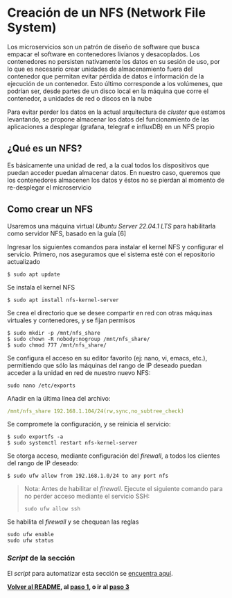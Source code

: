 # Creación de un NFS (Network File System)

Los microservicios son un patrón de diseño de software que busca empacar el software en contenedores livianos y desacoplados. Los contenedores no persisten nativamente los datos en su sesión de uso, por lo que es necesario crear unidades de almacenamiento fuera del contenedor que permitan evitar pérdida de datos e información de la ejecución de un contenedor. Esto último corresponde a los volúmenes, que podrían ser, desde partes de un disco local en la máquina que corre el contenedor, a unidades de red o discos en la nube

Para evitar perder los datos en la actual arquitectura de _cluster_ que estamos levantando, se propone almacenar los datos del funcionamiento de las aplicaciones a desplegar (grafana, telegraf e influxDB) en un NFS propio

## ¿Qué es un NFS?

Es básicamente una unidad de red, a la cual todos los dispositivos que puedan acceder puedan almacenar datos. En nuestro caso, queremos que los contenedores almacenen los datos y éstos no se pierdan al momento de re-desplegar el microservicio

## Como crear un NFS

Usaremos una máquina virtual _Ubuntu Server 22.04.1 LTS_ para habilitarla como servidor NFS, basado en la guía [6]

Ingresar los siguientes comandos para instalar el kernel NFS y configurar el servicio. Primero, nos aseguramos que el sistema esté con el repositorio actualizado

```
$ sudo apt update
```

Se instala el kernel NFS

```
$ sudo apt install nfs-kernel-server
```

Se crea el directorio que se desee compartir en red con otras máquinas virtuales y contenedores, y se fijan permisos

```
$ sudo mkdir -p /mnt/nfs_share
$ sudo chown -R nobody:nogroup /mnt/nfs_share/
$ sudo chmod 777 /mnt/nfs_share/
```

Se configura el acceso en su editor favorito (ej: nano, vi, emacs, etc.), permitiendo que sólo las máquinas del rango de IP deseado puedan acceder a la unidad en red de nuestro nuevo NFS:

```
sudo nano /etc/exports
```

Añadir en la última línea del archivo:

```yaml
/mnt/nfs_share 192.168.1.104/24(rw,sync,no_subtree_check)
```

Se compromete la configuración, y se reinicia el servicio:

```
$ sudo exportfs -a
$ sudo systemctl restart nfs-kernel-server
```

Se otorga acceso, mediante configuración del _firewall_, a todos los clientes del rango de IP deseado:

```
$ sudo ufw allow from 192.168.1.0/24 to any port nfs
```

> Nota: Antes de habilitar el _firewall_. Ejecute el siguiente comando para no perder acceso mediante el servicio SSH:
>
> ```
> sudo ufw allow ssh
> ```

Se habilita el _firewall_ y se chequean las reglas

```
sudo ufw enable
sudo ufw status
```

### _Script_ de la sección

El _script_ para automatizar esta sección se [encuentra aquí](/scripts/creacion_nfs.sh).

**[Volver al README](/README.md), al [paso 1](/Anexo01_01_PreparacionMaquinasVirtuales.md), o ir al [paso 3](/Anexo01_03_CreacionCluster.md)**
